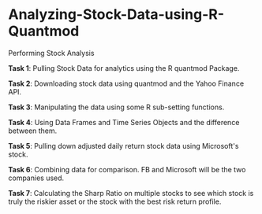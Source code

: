 # Analyzing-Stock-Data-using-R-Quantmod
Performing Stock Analysis

<b>Task 1</b>: Pulling Stock Data for analytics using the R quantmod Package.

<b>Task 2</b>: Downloading stock data using quantmod and the Yahoo Finance API.

<b>Task 3</b>: Manipulating the data using some R sub-setting functions.

<b>Task 4</b>: Using Data Frames and Time Series Objects and the difference between them.

<b>Task 5</b>: Pulling down adjusted daily return stock data using Microsoft's stock.

<b>Task 6</b>: Combining data for comparison. FB and Microsoft will be the two companies used.

<b>Task 7</b>: Calculating the Sharp Ratio on multiple stocks to see which stock is truly the riskier asset or the stock with the best risk return profile.
